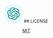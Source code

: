<div align="center">
<img src="./docs/images/icon.svg" alt="icon"/>
## LICENSE

[MIT](https://opensource.org/license/mit/)
